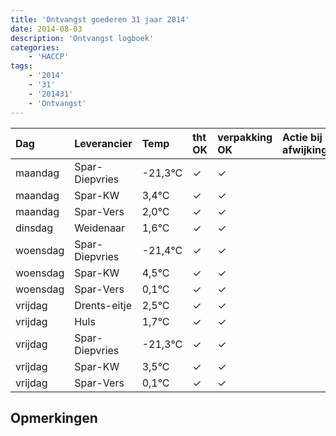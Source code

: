 ```yaml
---
title: 'Ontvangst goederen 31 jaar 2014'
date: 2014-08-03
description: 'Ontvangst logboek'
categories:
    - 'HACCP'
tags:
    - '2014'
    - '31'
    - '201431'
    - 'Ontvangst'
---
```

| Dag | Leverancier | Temp | tht OK | verpakking OK | Actie bij afwijking | Controle door |
|:---|:---|:---|:---|:---|:---|:---|
| maandag | Spar-Diepvries | -21,3°C | &check; | &check; | | DPater |
| maandag | Spar-KW | 3,4°C | &check; | &check; | | DPater |
| maandag | Spar-Vers | 2,0°C | &check; | &check; | | DPater |
| dinsdag | Weidenaar | 1,6°C | &check; | &check; | | DPater |
| woensdag | Spar-Diepvries | -21,4°C | &check; | &check; | | WPater |
| woensdag | Spar-KW | 4,5°C | &check; | &check; | | WPater |
| woensdag | Spar-Vers | 0,1°C | &check; | &check; | | WPater |
| vrijdag | Drents-eitje | 2,5°C | &check; | &check; | | WPater |
| vrijdag | Huls | 1,7°C | &check; | &check; | | WPater |
| vrijdag | Spar-Diepvries | -21,3°C | &check; | &check; | | WPater |
| vrijdag | Spar-KW | 3,5°C | &check; | &check; | | WPater |
| vrijdag | Spar-Vers | 0,1°C | &check; | &check; | | WPater |

## Opmerkingen


